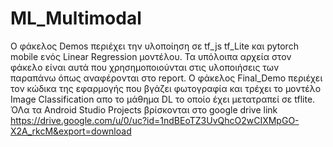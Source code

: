 # ML_Multimodal
Ο φάκελος Demos περιέχει την υλοποίηση σε tf_js tf_Lite και pytorch mobile ενός Linear Regression μοντέλου.
Τα υπόλοιπα αρχεία στον φάκελο είναι αυτά που χρησημοποιούνται στις υλοποιήσεις των παραπάνω όπως αναφέρονται στο report.
O φάκελος Final_Demo περιέχει τον κώδικα της εφαρμογής που βγάζει φωτογραφία και τρέχει το μοντέλο Image Classification απο το μάθημα DL το οποίο έχει μετατραπεί σε tflite.
ΌΛα τα Android Studio Projects βρίσκονται στο google drive link
https://drive.google.com/u/0/uc?id=1ndBEoTZ3UvQhcO2wCIXMpGO-X2A_rkcM&export=download
